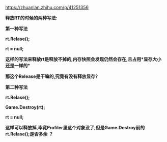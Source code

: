 



https://zhuanlan.zhihu.com/p/41251356

**释放RT的时候的两种写法:**

**第一种写法**

**rt.Relase();**

**rt = null;**

**这样的写法来释放rt是释放不掉的,内存快照会发现仍然会存在,且占用\*显存大小还是一样的\***

**那这个Release是干嘛的,究竟有没有释放显存?**



**第二种写法**

**rt.Relase();**

**Game.Destroy(rt);**

**rt = null;**

**这样可以释放掉,毕竟Profiler里这个对象没了,但是Game.Destroy前的rt.Relase();是否多余 ？**